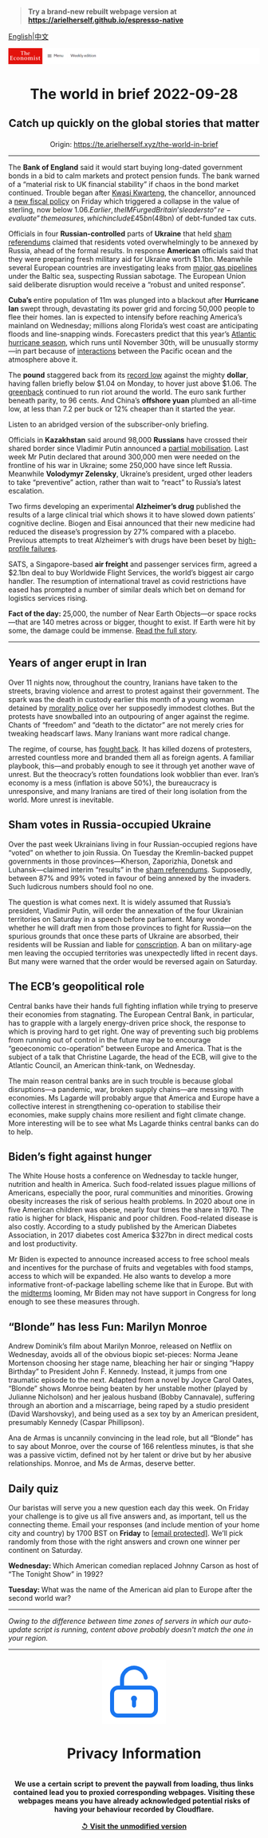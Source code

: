 > **Try a brand-new rebuilt webpage version at https://arielherself.github.io/espresso-native**

[English](https://github.com/arielherself/espresso/blob/main/README.md)|[中文](https://github-com.translate.goog/arielherself/espresso/blob/main/README.md?_x_tr_sl=en&_x_tr_tl=zh-CN&_x_tr_hl=zh-CN&_x_tr_pto=wapp)



![The Economist](menubar.png)

# <p align="center">The world in brief 2022-09-28</p>

## <p align="center">Catch up quickly on the global stories that matter</p>

<p align="center">Origin: <a href="https://te.arielherself.xyz/the-world-in-brief">https://te.arielherself.xyz/the-world-in-brief</a><hr>

The <strong>Bank of England</strong> said it would start buying long-dated government bonds in a bid to calm markets and protect pension funds. The bank warned of a “material risk to UK financial stability” if chaos in the bond market continued. Trouble began after [Kwasi Kwarteng](https://te.arielherself.xyz/britain/2022/09/27/the-fallout-from-kwasi-kwartengs-mini-budget-continues), the chancellor, announced a [new fiscal policy](https://te.arielherself.xyz/britain/2022/09/23/britains-chancellor-offers-up-a-reckless-budget-fiscally-and-politically) on Friday which triggered a collapse in the value of sterling, now below $1.06. Earlier, the IMF urged Britain’s leaders to “re-evaluate” the measures, which include £45bn ($48bn) of debt-funded tax cuts.

Officials in four <strong>Russian-controlled</strong> parts of <strong>Ukraine</strong> that held [sham referendums](https://te.arielherself.xyz/europe/2022/09/27/in-fake-referendums-occupied-parts-of-ukraine-vote-to-join-russia) claimed that residents voted overwhelmingly to be annexed by Russia, ahead of the formal results. In response <strong>American</strong> officials said that they were preparing fresh military aid for Ukraine worth $1.1bn. Meanwhile several European countries are investigating leaks from [major gas pipelines](https://te.arielherself.xyz/europe/2022/02/22/the-west-imposes-swift-sanctions-on-russia-can-they-stop-a-war) under the Baltic sea, suspecting Russian sabotage. The European Union said deliberate disruption would receive a “robust and united response”.

<strong>Cuba’s </strong>entire population of 11m was plunged into a blackout after <strong>Hurricane Ian </strong>swept through, devastating its power grid and forcing 50,000 people to flee their homes. Ian is expected to intensify before reaching America’s mainland on Wednesday; millions along Florida’s west coast are anticipating floods and line-snapping winds. Forecasters predict that this year’s [Atlantic hurricane season](https://te.arielherself.xyz/the-economist-explains/2022/06/01/why-this-atlantic-hurricane-season-is-predicted-to-be-unusually-stormy), which runs until November 30th, will be unusually stormy—in part because of [interactions](https://te.arielherself.xyz/the-economist-explains/2021/12/02/what-is-la-nina) between the Pacific ocean and the atmosphere above it.

The <strong>pound</strong> staggered back from its [record low](https://te.arielherself.xyz/britain/2022/09/26/the-pound-is-plumbing-near-historical-depths-why) against the mighty <strong>dollar</strong>, having fallen briefly below $1.04 on Monday, to hover just above $1.06. The [greenback](https://te.arielherself.xyz/leaders/2022/09/08/the-dollar-is-as-strong-as-ever-isnt-it) continued to run riot around the world. The euro sank further beneath parity, to 96 cents. And China’s <strong>offshore yuan </strong>plumbed an all-time low, at less than 7.2 per buck or 12% cheaper than it started the year.

Listen to an abridged version of the subscriber-only briefing.

Officials in <strong>Kazakhstan</strong> said around 98,000 <strong>Russians</strong> have crossed their shared border since Vladimir Putin announced a [partial mobilisation](https://te.arielherself.xyz/europe/2022/09/21/vladimir-putin-declares-a-partial-mobilisation). Last week Mr Putin declared that around 300,000 men were needed on the frontline of his war in Ukraine; some 250,000 have since left Russia. Meanwhile <strong>Volodymyr Zelensky</strong>, Ukraine’s president, urged other leaders to take “preventive” action, rather than wait to “react” to Russia’s latest escalation.

Two firms developing an experimental <strong>Alzheimer’s drug</strong> published the results of a large clinical trial which shows it to have slowed down patients’ cognitive decline. Biogen and Eisai announced that their new medicine had reduced the disease’s progression by 27% compared with a placebo. Previous attempts to treat Alzheimer’s with drugs have been beset by [high-profile failures](https://te.arielherself.xyz/science-and-technology/2022/07/23/critical-research-on-the-causes-of-alzheimers-may-have-been-falsified). 

SATS, a Singapore-based <strong>air freight</strong> and passenger services firm, agreed a $2.1bn deal to buy Worldwide Flight Services, the world’s biggest air cargo handler. The resumption of international travel as covid restrictions have eased has prompted a number of similar deals which bet on demand for logistics services rising.

<strong>Fact of the day: </strong>25,000, the number of Near Earth Objects—or space rocks—that are 140 metres across or bigger, thought to exist. If Earth were hit by some, the damage could be immense. [Read the full story](https://te.arielherself.xyz/science-and-technology/2022/09/27/a-suicide-mission-to-an-asteroid-tests-a-way-of-defending-earth).

----------

## Years of anger erupt in Iran

Over 11 nights now, throughout the country, Iranians have taken to the streets, braving violence and arrest to protest against their government. The spark was the death in custody earlier this month of a young woman detained by [morality police](https://te.arielherself.xyz/the-economist-explains/2022/09/26/who-are-irans-hated-morality-police) over her supposedly immodest clothes. But the protests have snowballed into an outpouring of anger against the regime. Chants of “freedom” and “death to the dictator” are not merely cries for tweaking headscarf laws. Many Iranians want more radical change.

The regime, of course, has [fought back](https://te.arielherself.xyz/middle-east-and-africa/2022/09/26/irans-rebellion-spreads-despite-lethal-repression). It has killed dozens of protesters, arrested countless more and branded them all as foreign agents. A familiar playbook, this—and probably enough to see it through yet another wave of unrest. But the theocracy’s rotten foundations look wobblier than ever. Iran’s economy is a mess (inflation is above 50%), the bureaucracy is unresponsive, and many Iranians are tired of their long isolation from the world. More unrest is inevitable.

## Sham votes in Russia-occupied Ukraine

Over the past week Ukrainians living in four Russian-occupied regions have “voted” on whether to join Russia. On Tuesday the Kremlin-backed puppet governments in those provinces—Kherson, Zaporizhia, Donetsk and Luhansk—claimed interim “results” in the [sham referendums](https://te.arielherself.xyz/europe/2022/09/27/in-fake-referendums-occupied-parts-of-ukraine-vote-to-join-russia). Supposedly, between 87% and 99% voted in favour of being annexed by the invaders. Such ludicrous numbers should fool no one.

The question is what comes next. It is widely assumed that Russia’s president, Vladimir Putin, will order the annexation of the four Ukrainian territories on Saturday in a speech before parliament. Many wonder whether he will draft men from those provinces to fight for Russia—on the spurious grounds that once these parts of Ukraine are absorbed, their residents will be Russian and liable for [conscription](https://te.arielherself.xyz/the-economist-explains/2022/09/24/how-russia-is-conscripting-men-to-fight-in-ukraine). A ban on military-age men leaving the occupied territories was unexpectedly lifted in recent days. But many were warned that the order would be reversed again on Saturday.

## The ECB’s geopolitical role

Central banks have their hands full fighting inflation while trying to preserve their economies from stagnating. The European Central Bank, in particular, has to grapple with a largely energy-driven price shock, the response to which is proving hard to get right. One way of preventing such big problems from running out of control in the future may be to encourage “geoeconomic co-operation” between Europe and America. That is the subject of a talk that Christine Lagarde, the head of the ECB, will give to the Atlantic Council, an American think-tank, on Wednesday. 

The main reason central banks are in such trouble is because global disruptions—a pandemic, war, broken supply chains—are messing with economies. Ms Lagarde will probably argue that America and Europe have a collective interest in strengthening co-operation to stabilise their economies, make supply chains more resilient and fight climate change. More interesting will be to see what Ms Lagarde thinks central banks can do to help. 

## Biden’s fight against hunger

The White House hosts a conference on Wednesday to tackle hunger, nutrition and health in America. Such food-related issues plague millions of Americans, especially the poor, rural communities and minorities. Growing obesity increases the risk of serious health problems. In 2020 about one in five American children was obese, nearly four times the share in 1970. The ratio is higher for black, Hispanic and poor children. Food-related disease is also costly. According to a study published by the American Diabetes Association, in 2017 diabetes cost America $327bn in direct medical costs and lost productivity. 

Mr Biden is expected to announce increased access to free school meals and incentives for the purchase of fruits and vegetables with food stamps, access to which will be expanded. He also wants to develop a more informative front-of-package labelling scheme like that in Europe. But with the [midterms](https://te.arielherself.xyz/interactive/us-midterms-2022/forecast/senate) looming, Mr Biden may not have support in Congress for long enough to see these measures through.

## “Blonde” has less Fun: Marilyn Monroe

Andrew Dominik’s film about Marilyn Monroe, released on Netflix on Wednesday, avoids all of the obvious biopic set-pieces: Norma Jeane Mortenson choosing her stage name, bleaching her hair or singing “Happy Birthday” to President John F. Kennedy. Instead, it jumps from one traumatic episode to the next. Adapted from a novel by Joyce Carol Oates, “Blonde” shows Monroe being beaten by her unstable mother (played by Julianne Nicholson) and her jealous husband (Bobby Cannavale), suffering through an abortion and a miscarriage, being raped by a studio president (David Warshovsky), and being used as a sex toy by an American president, presumably Kennedy (Caspar Phillipson).

Ana de Armas is uncannily convincing in the lead role, but all “Blonde” has to say about Monroe, over the course of 166 relentless minutes, is that she was a passive victim, defined not by her talent or drive but by her abusive relationships. Monroe, and Ms de Armas, deserve better.

## Daily quiz

Our baristas will serve you a new question each day this week. On Friday your challenge is to give us all five answers and, as important, tell us the connecting theme. Email your responses (and include mention of your home city and country) by 1700 BST on <strong>Friday</strong> to [<span class="__cf_email__" data-cfemail="c899bda1b28dbbb8baadbbbba788adaba7a6a7a5a1bbbce6aba7a5">[email&#160;protected]</span>](https://mail.google.com/mail/?view=cm&amp;fs=1&amp;tf=1&amp;to=QuizEspresso@te.arielherself.xyz). We’ll pick randomly from those with the right answers and crown one winner per continent on Saturday.

<strong>Wednesday: </strong>Which American comedian replaced Johnny Carson as host of “The Tonight Show” in 1992?

<strong>Tuesday: </strong>What was the name of the American aid plan to Europe after the second world war?

----------

*Owing to the difference between time zones of servers in which our auto-update script is running, content above probably doesn't match the one in your region.*

|<br><div align="center"><img src="unlock.png" /><h1>Privacy Information</h1></div></br>We use a certain script to prevent the paywall from loading, thus links contained lead you to proxied corresponding webpages. Visiting these webpages means you have already acknowledged potential risks of having your behaviour recorded by Cloudflare.<br><br>[&#x21BA; Visit the unmodified version](README.raw.md)<br><br>|
|-----|
